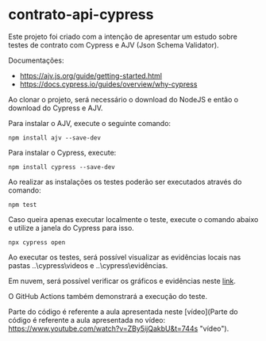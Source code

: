 # contrato-api-cypress

Este projeto foi criado com a intenção de apresentar um estudo sobre testes de contrato com Cypress e AJV (Json Schema Validator).

Documentações:
- https://ajv.js.org/guide/getting-started.html
- https://docs.cypress.io/guides/overview/why-cypress

Ao clonar o projeto, será necessário o download do NodeJS e então o download do Cypress e AJV.

Para instalar o AJV, execute o seguinte comando:

    npm install ajv --save-dev

Para instalar o Cypress, execute:

    npm install cypress --save-dev

Ao realizar as instalações os testes poderão ser executados através do comando:

    npm test

Caso queira apenas executar localmente o teste, execute o comando abaixo e utilize a janela do Cypress para isso.

    npx cypress open

Ao executar os testes, será possível visualizar as evidências locais nas pastas ..\cypress\videos e ..\cypress\evidências.

Em nuvem, será possível verificar os gráficos e evidências neste [link](https://cloud.cypress.io/projects/4isatm/runs?branches=%5B%5D&committers=%5B%5D&flaky=%5B%5D&page=1&status=%5B%5D&tags=%5B%5D&timeRange=%7B%22startDate%22%3A%221970-01-01%22%2C%22endDate%22%3A%222038-01-19%22%7D "link").

O GitHub Actions também demonstrará a execução do teste.

Parte do código é referente a aula apresentada neste [vídeo](Parte do código é referente a aula apresentada no vídeo: https://www.youtube.com/watch?v=ZBy5ijQakbU&t=744s "vídeo").